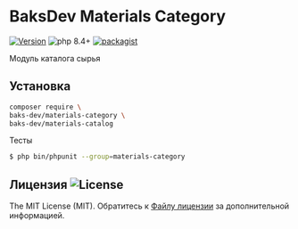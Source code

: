 # BaksDev Materials Category

[![Version](https://img.shields.io/badge/version-7.2.7-blue)](https://github.com/baks-dev/materials-category/releases)
![php 8.4+](https://img.shields.io/badge/php-min%208.4-red.svg)
[![packagist](https://img.shields.io/badge/packagist-green)](https://packagist.org/packages/baks-dev/materials-category)

Модуль каталога сырья

## Установка

``` bash
composer require \
baks-dev/materials-category \
baks-dev/materials-catalog
```

Тесты

``` bash
$ php bin/phpunit --group=materials-category
```

## Лицензия ![License](https://img.shields.io/badge/MIT-green)

The MIT License (MIT). Обратитесь к [Файлу лицензии](LICENSE.md) за дополнительной информацией.

